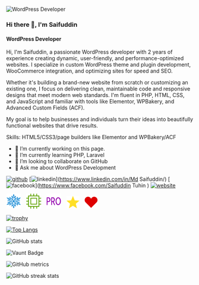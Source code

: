 ![WordPress Developer](https://scontent.fdac45-1.fna.fbcdn.net/v/t39.30808-6/513536553_30125621550414608_4860685863013392881_n.jpg?stp=dst-jpg_s960x960_tt6&_nc_cat=108&ccb=1-7&_nc_sid=cc71e4&_nc_eui2=AeElt4kZbQZ_klhHUd_d_Q86rBaGbGpPCumsFoZsak8K6UH_Sw6_Kk5DsgMp2uj8wVb8DDAR9n1eSeiI-YGF12sr&_nc_ohc=kerieeN0DfMQ7kNvwHfFpSS&_nc_oc=Adn2HVVos2dszDGD2UAqHMZITo_PrvOTqzNCid7gTyrqWC93LKnKWAkIxUGOSGHXXIo&_nc_zt=23&_nc_ht=scontent.fdac45-1.fna&_nc_gid=BSGklZOAv0mFn6eBOZlkdQ&oh=00_AfSVssVLMQy30jDcwSsNK1YacX86vypHpO6UqQq--y4h4A&oe=688FB924)

### Hi there 👋, I'm Saifuddin 
#### WordPress Developer


Hi, I'm Saifuddin, a passionate WordPress developer with 2 years of experience creating dynamic, user-friendly, and performance-optimized websites. I specialize in custom WordPress theme and plugin development, WooCommerce integration, and optimizing sites for speed and SEO.

Whether it's building a brand-new website from scratch or customizing an existing one, I focus on delivering clean, maintainable code and responsive designs that meet modern web standards. I'm fluent in PHP, HTML, CSS, and JavaScript and familiar with tools like Elementor, WPBakery, and Advanced Custom Fields (ACF).

My goal is to help businesses and individuals turn their ideas into beautifully functional websites that drive results.

Skills: HTML5/CSS3/page builders like Elementor and WPBakery/ACF

- 🔭 I’m currently working on this page. 
- 🌱 I’m currently learning PHP, Laravel 
- 👯 I’m looking to collaborate on GitHub 
- 💬 Ask me about WordPress Development  


[<img src='https://cdn.jsdelivr.net/npm/simple-icons@3.0.1/icons/github.svg' alt='github' height='40'>](https://github.com/SaifuddinTuhin)  [<img src='https://cdn.jsdelivr.net/npm/simple-icons@3.0.1/icons/linkedin.svg' alt='linkedin' height='40'>](https://www.linkedin.com/in/Md Saifuddin/)  [<img src='https://cdn.jsdelivr.net/npm/simple-icons@3.0.1/icons/facebook.svg' alt='facebook' height='40'>](https://www.facebook.com/Saifuddin Tuhin )  [<img src='https://cdn.jsdelivr.net/npm/simple-icons@3.0.1/icons/icloud.svg' alt='website' height='40'>](https://saifuddintuhin.com/)  

<a href='https://archiveprogram.github.com/'><img src='https://raw.githubusercontent.com/acervenky/animated-github-badges/master/assets/acbadge.gif' width='40' height='40'></a> <a href='https://docs.github.com/en/developers'><img src='https://raw.githubusercontent.com/acervenky/animated-github-badges/master/assets/devbadge.gif' width='40' height='40'></a> <a href='https://github.com/pricing'><img src='https://raw.githubusercontent.com/acervenky/animated-github-badges/master/assets/pro.gif' width='40' height='40'></a> <a href='https://stars.github.com/'><img src='https://raw.githubusercontent.com/acervenky/animated-github-badges/master/assets/starbadge.gif' width='35' height='35'></a> <a href='https://docs.github.com/en/github/supporting-the-open-source-community-with-github-sponsors'><img src='https://raw.githubusercontent.com/acervenky/animated-github-badges/master/assets/sponsorbadge.gif' width='35' height='35'></a> 

[![trophy](https://github-profile-trophy.vercel.app/?username=SaifuddinTuhin)](https://github.com/ryo-ma/github-profile-trophy)

[![Top Langs](https://github-readme-stats.vercel.app/api/top-langs/?username=SaifuddinTuhin)](https://github.com/anuraghazra/github-readme-stats)

![GitHub stats](https://github-readme-stats.vercel.app/api?username=SaifuddinTuhin&show_icons=true&count_private=true)  

![Vaunt Badge](https://api.vaunt.dev/v1/github/entities/SaifuddinTuhin/contributions?format=svg&private=true)  

![GitHub metrics](https://metrics.lecoq.io/SaifuddinTuhin)  

![GitHub streak stats](https://streak-stats.demolab.com/?user=SaifuddinTuhin)  

